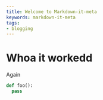 ```yaml
---
title: Welcome to Markdown-it-meta
keywords: markdown-it-meta
tags:
- blogging
---
```


# Whoa it workedd

Again

```python
def foo():
  pass
```